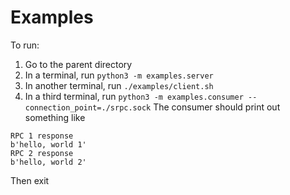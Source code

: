 # Examples

To run:
1. Go to the parent directory
2. In a terminal, run `python3 -m examples.server`
3. In another terminal, run `./examples/client.sh`
4. In a third terminal, run `python3 -m examples.consumer --connection_point=./srpc.sock`
The consumer should print out something like
```
RPC 1 response
b'hello, world 1'
RPC 2 response
b'hello, world 2'
```
Then exit